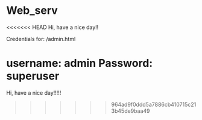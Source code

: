 # Web_serv

<<<<<<< HEAD
Hi, have a nice day!!

Credentials for: /admin.html

username: admin
Password: superuser
=======
Hi, have a nice day!!!!!
>>>>>>> 964ad9f0ddd5a7886cb410715c213b45de9baa49
